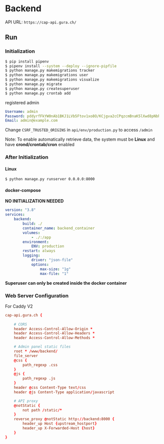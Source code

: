 # Backend
API URL: `https://cap-api.gura.ch/`

## Run

### Initialization

```bash
$ pip install pipenv
$ pipenv install --system --deploy --ignore-pipfile
$ python manage.py makemigrations tracker
$ python manage.py makemigrations user
$ python manage.py makemigrations visualize
$ python manage.py migrate
$ python manage.py createsuperuser
$ python manage.py crontab add
```

registered admin
```yaml
Username: admin
Password: pddyrfFkYW0nAb1BKJ1LVb5Ftov1xo8O/KCjgva2cCPqzcmBnaK5lXwd8pNbhMBe
Email: admin@example.com
```

Change `CSRF_TRUSTED_ORIGINS` in `api/env/production.py` to access `/admin`

Note: To enable automatically retrieve data, the system must be **Linux** and have **crond/crontab/cron** enabled

### After Initialization

#### Linux

```bash
$ python manage.py runserver 0.0.0.0:8000
```

#### docker-compose

**NO INITIALIZATION NEEDED**

```yaml
version: "3.8"
services:
    backend:
        build: ./
        container_name: backend_container
        volumes:
            - ./:/app
        environment:
            ENV: production
        restart: always
        logging:
            driver: "json-file"
            options:
                max-size: "1g"
                max-file: "1"
```

**Superuser can only be created inside the docker container**

### Web Server Configuration

For Caddy V2

```conf
cap-api.gura.ch {
    
    # CORS
    header Access-Control-Allow-Origin *
    header Access-Control-Allow-Headers *
	header Access-Control-Allow-Methods *

    # Admin panel static files
    root * /www/backend/
    file_server
    @css {
        path_regexp .css
    }
    @js {
        path_regexp .js
    }
    header @css Content-Type text/css
    header @js Content-Type application/javascript

    # API proxy
    @notStatic {
        not path /static/*
    }
    reverse_proxy @notStatic http://backend:8000 {
        header_up Host {upstream_hostport}
        header_up X-Forwarded-Host {host}
    }
}
```